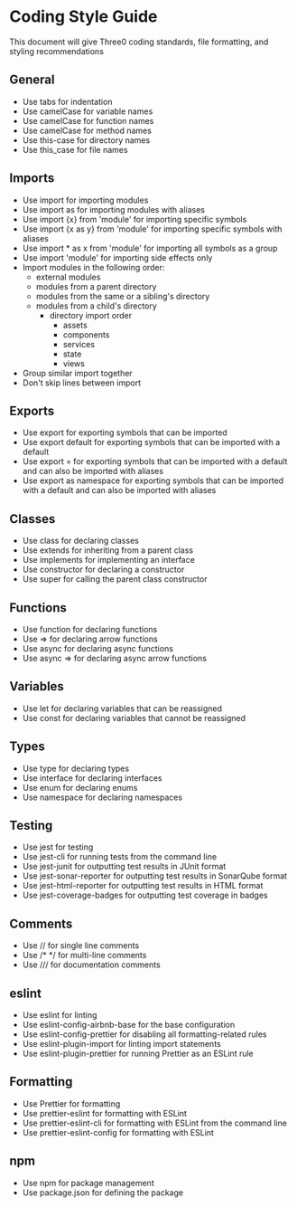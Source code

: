 Coding Style Guide
==================
This document will give Three0 coding standards, file formatting, and styling recommendations

## General
- Use tabs for indentation
- Use camelCase for variable names
- Use camelCase for function names
- Use camelCase for method names
- Use this-case for directory names
- Use this_case for file names

## Imports
- Use import for importing modules
- Use import as for importing modules with aliases
- Use import {x} from 'module' for importing specific symbols
- Use import {x as y} from 'module' for importing specific symbols with aliases
- Use import * as x from 'module' for importing all symbols as a group
- Use import 'module' for importing side effects only
- Import modules in the following order:
  - external modules
  - modules from a parent directory
  - modules from the same or a sibling's directory
  - modules from a child's directory
    - directory import order
      - assets
      - components
      - services
      - state
      - views
- Group similar import together
- Don't skip lines between import

## Exports
- Use export for exporting symbols that can be imported
- Use export default for exporting symbols that can be imported with a default
- Use export = for exporting symbols that can be imported with a default and can also be imported with aliases
- Use export as namespace for exporting symbols that can be imported with a default and can also be imported with aliases

## Classes
- Use class for declaring classes
- Use extends for inheriting from a parent class
- Use implements for implementing an interface
- Use constructor for declaring a constructor
- Use super for calling the parent class constructor

## Functions
- Use function for declaring functions
- Use => for declaring arrow functions
- Use async for declaring async functions
- Use async => for declaring async arrow functions

## Variables
- Use let for declaring variables that can be reassigned
- Use const for declaring variables that cannot be reassigned

## Types
- Use type for declaring types
- Use interface for declaring interfaces
- Use enum for declaring enums
- Use namespace for declaring namespaces

## Testing
- Use jest for testing
- Use jest-cli for running tests from the command line
- Use jest-junit for outputting test results in JUnit format
- Use jest-sonar-reporter for outputting test results in SonarQube format
- Use jest-html-reporter for outputting test results in HTML format
- Use jest-coverage-badges for outputting test coverage in badges
    
## Comments
- Use // for single line comments
- Use /* */ for multi-line comments
- Use /// for documentation comments

## eslint
- Use eslint for linting
- Use eslint-config-airbnb-base for the base configuration
- Use eslint-config-prettier for disabling all formatting-related rules
- Use eslint-plugin-import for linting import statements
- Use eslint-plugin-prettier for running Prettier as an ESLint rule

## Formatting
- Use Prettier for formatting
- Use prettier-eslint for formatting with ESLint
- Use prettier-eslint-cli for formatting with ESLint from the command line
- Use prettier-eslint-config for formatting with ESLint

## npm
- Use npm for package management
- Use package.json for defining the package

